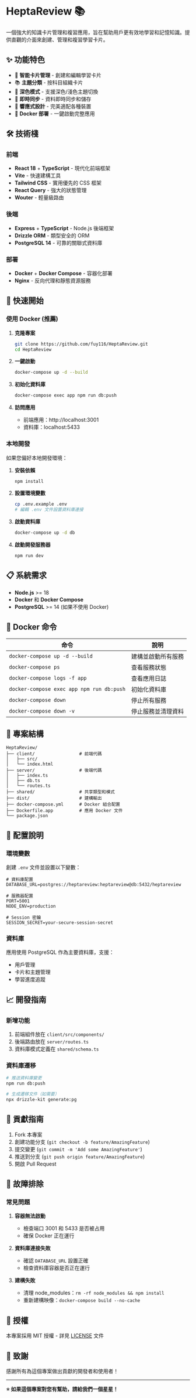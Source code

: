 # HeptaReview 📚

一個強大的知識卡片管理和複習應用，旨在幫助用戶更有效地學習和記憶知識。提供直觀的介面來創建、管理和複習學習卡片。

## ✨ 功能特色

- 📝 **智能卡片管理** - 創建和編輯學習卡片
- 📚 **主題分類** - 按科目組織卡片
- 🌙 **深色模式** - 支援深色/淺色主題切換
- 🔄 **即時同步** - 資料即時同步和儲存
- 📱 **響應式設計** - 完美適配各種裝置
- 🚀 **Docker 部署** - 一鍵啟動完整應用

## 🛠️ 技術棧

### 前端
- **React 18** + **TypeScript** - 現代化前端框架
- **Vite** - 快速建構工具
- **Tailwind CSS** - 實用優先的 CSS 框架
- **React Query** - 強大的狀態管理
- **Wouter** - 輕量級路由

### 後端
- **Express** + **TypeScript** - Node.js 後端框架
- **Drizzle ORM** - 類型安全的 ORM
- **PostgreSQL 14** - 可靠的關聯式資料庫

### 部署
- **Docker** + **Docker Compose** - 容器化部署
- **Nginx** - 反向代理和靜態資源服務

## 🚀 快速開始

### 使用 Docker (推薦)

1. **克隆專案**
   ```bash
   git clone https://github.com/fuy116/HeptaReview.git
   cd HeptaReview
   ```

2. **一鍵啟動**
   ```bash
   docker-compose up -d --build
   ```

3. **初始化資料庫**
   ```bash
   docker-compose exec app npm run db:push
   ```

4. **訪問應用**
   - 前端應用：http://localhost:3001
   - 資料庫：localhost:5433

### 本地開發

如果您偏好本地開發環境：

1. **安裝依賴**
   ```bash
   npm install
   ```

2. **設置環境變數**
   ```bash
   cp .env.example .env
   # 編輯 .env 文件設置資料庫連接
   ```

3. **啟動資料庫**
   ```bash
   docker-compose up -d db
   ```

4. **啟動開發服務器**
   ```bash
   npm run dev
   ```

## 📋 系統需求

- **Node.js** >= 18
- **Docker** 和 **Docker Compose**
- **PostgreSQL** >= 14 (如果不使用 Docker)

## 🐳 Docker 命令

| 命令 | 說明 |
|------|------|
| `docker-compose up -d --build` | 建構並啟動所有服務 |
| `docker-compose ps` | 查看服務狀態 |
| `docker-compose logs -f app` | 查看應用日誌 |
| `docker-compose exec app npm run db:push` | 初始化資料庫 |
| `docker-compose down` | 停止所有服務 |
| `docker-compose down -v` | 停止服務並清理資料 |

## 📁 專案結構

```
HeptaReview/
├── client/                 # 前端代碼
│   ├── src/
│   └── index.html
├── server/                 # 後端代碼
│   ├── index.ts
│   ├── db.ts
│   └── routes.ts
├── shared/                 # 共享類型和模式
├── dist/                   # 建構輸出
├── docker-compose.yml      # Docker 組合配置
├── Dockerfile.app          # 應用 Docker 文件
└── package.json
```

## 🔧 配置說明

### 環境變數

創建 `.env` 文件並設置以下變數：

```env
# 資料庫配置
DATABASE_URL=postgres://heptareview:heptareview@db:5432/heptareview

# 服務器配置
PORT=5001
NODE_ENV=production

# Session 密鑰
SESSION_SECRET=your-secure-session-secret
```

### 資料庫

應用使用 PostgreSQL 作為主要資料庫，支援：
- 用戶管理
- 卡片和主題管理
- 學習進度追蹤

## 📈 開發指南

### 新增功能

1. 前端組件放在 `client/src/components/`
2. 後端路由放在 `server/routes.ts`
3. 資料庫模式定義在 `shared/schema.ts`

### 資料庫遷移

```bash
# 推送資料庫變更
npm run db:push

# 生成遷移文件（如需要）
npx drizzle-kit generate:pg
```

## 🤝 貢獻指南

1. Fork 本專案
2. 創建功能分支 (`git checkout -b feature/AmazingFeature`)
3. 提交變更 (`git commit -m 'Add some AmazingFeature'`)
4. 推送到分支 (`git push origin feature/AmazingFeature`)
5. 開啟 Pull Request

## 🐛 故障排除

### 常見問題

1. **容器無法啟動**
   - 檢查端口 3001 和 5433 是否被占用
   - 確保 Docker 正在運行

2. **資料庫連接失敗**
   - 確認 `DATABASE_URL` 設置正確
   - 檢查資料庫容器是否正在運行

3. **建構失敗**
   - 清理 node_modules：`rm -rf node_modules && npm install`
   - 重新建構映像：`docker-compose build --no-cache`

## 📄 授權

本專案採用 MIT 授權 - 詳見 [LICENSE](LICENSE) 文件

## 🙏 致謝

感謝所有為這個專案做出貢獻的開發者和使用者！

---

**⭐ 如果這個專案對您有幫助，請給我們一個星星！** 
